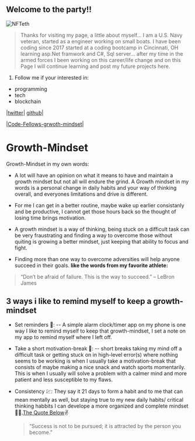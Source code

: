 ## Welcome to the party!! 

![NFTeth](https://user-images.githubusercontent.com/87037324/129043813-870e33c3-64ee-4f0f-a56d-fe08b84de0c1.jpg)



>  Thanks for visiting my page, a little about myself... I am a U.S. Navy veteran, started as a engineer
>  working on small boats. I have been coding since 2017 started at a coding bootcamp in Cincinnati, OH
>  learning asp.Net framwork and C#, Sql server... after my time in the armed forces I been working
>  on this career/life change and on this Page I will continue learning and post my future projects here.


1. Follow me if your interested in:
- programming
- tech
- blockchain


|[twitter](https://twitter.com/dev_dukes)| [github](https://github.com/devDukes-99)|

|[Code-Fellows-grwoth-mindset](https://github.com/devDukes-99/devDukes-99.github.io/blob/main/README.md)|
# Growth-Mindset

Growth-Mindset in my own words:

- A lot will have an opinion on what it means to have and maintain a growth mindset but not all will endure the grind. A Growth mindset in my words is a personal change in daily habits and your way of thinking overall, and everyones limitations and drive is different.
 
- For me I can get in a better routine, maybe wake up earlier consistanly and be productive, I cannot get those hours back so the thought of losing time brings motivation.
 
- A growth mindset is a way of thinking, being stuck on a difficult task can be very fraustrating and finding a way to overcome those without quiting is growing a better mindset, just keeping that ability to focus and fight.

- Finding more than one way to overcome adversities will help anyone succeed in their goals.
**like the words from my favorite athlete:**
> “Don’t be afraid of failure. 
> This is the way to succeed.” – LeBron James

## 3 ways i like to remind myself to keep a growth-mindset
- Set reminders 📱:
-- A simple alarm clock/timer app on my phone is one way I like to remind myself to keep that growth-mindset, I set a note on my app to remind myself where I left off.

- Take a short motivation-break 🔋:
-- short breaks taking my mind off a difficult task or getting stuck on in high-level error(s) where nothing seems to be working is when I usually take a motivation-break that consists of maybe making a nice snack and watch sports momentarily. This is when I usually will solve a problem with a calmer mind and more patient and less susceptible to my flaws.  

- Consistency 💹: They say it 21 days to form a habit and to me that can mean mentally as well, but staying true to my new daily habits/ critical thinking habbits I can develope a more organized and complete mindset	:lotus_position_man:.[The Quote Below](https://www.lifehack.org/889488/habits-quotes):v:
  > “Success is not to be pursued; it is attracted by the person you become.” 


